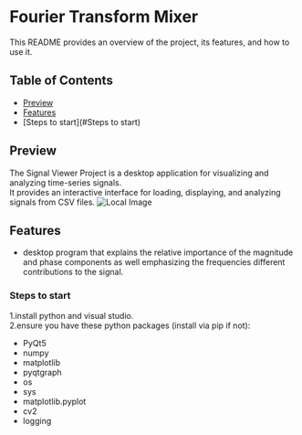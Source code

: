 # Fourier Transform Mixer
This README provides an overview of the project, its features, and how to use it.

## Table of Contents
- [Preview](#Preview)
- [Features](#features)
- [Steps to start](#Steps to start)
  
## Preview
The Signal Viewer Project is a desktop application for visualizing and analyzing time-series signals.<br>It provides an interactive interface for loading, displaying, and analyzing signals from CSV files.
![Local Image]()

## Features

- desktop program that explains the relative importance of the magnitude and phase
components as well emphasizing the frequencies different contributions to the signal.

### Steps to start

1.install python and visual studio.<br>2.ensure you have these python packages (install via pip if not):
  - PyQt5
  - numpy
  - matplotlib
  - pyqtgraph
  - os
  - sys
  - matplotlib.pyplot
  - cv2
  - logging
    
